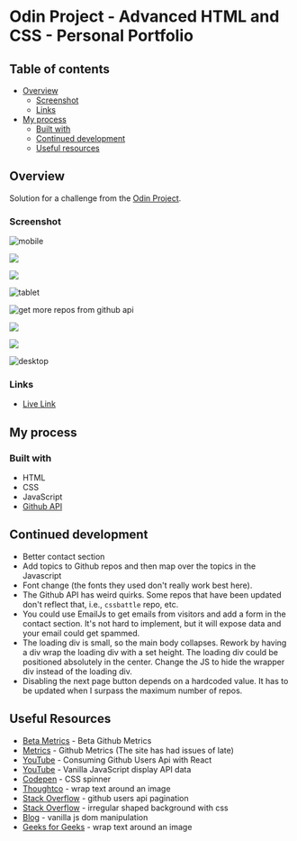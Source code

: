 # Odin Project - Advanced HTML and CSS - Personal Portfolio

## Table of contents

- [Overview](#overview)
  - [Screenshot](#screenshot)
  - [Links](#links)
- [My process](#my-process)
  - [Built with](#built-with)
  - [Continued development](#continued-development)
  - [Useful resources](#useful-resources)

## Overview

Solution for a challenge from the [Odin Project](https://web.archive.org/web/20220525212002/https://www.theodinproject.com/lessons/node-path-advanced-html-and-css-personal-portfolio).  

### Screenshot 

![](odin-project-personal-portfolio-mobile.png "mobile")

![](odin-project-personal-portfolio-mobile-2.png)

![](odin-project-personal-portfolio-mobile-3.png)

![](odin-project-personal-portfolio-tablet-1.png "tablet")

![](odin-project-personal-portfolio-loading.png "get more repos from github api")

![](odin-project-personal-portfolio-tablet-2.png)

![](odin-project-personal-portfolio-tablet-3.png)

![](odin-project-personal-portfolio-desktop.png "desktop")

### Links 

- [Live Link](https://jdegand.github.io/odin-project-personal-portfolio)

## My process

### Built with

- HTML
- CSS
- JavaScript
- [Github API](https://docs.github.com/en/rest?apiVersion=2022-11-28)

## Continued development

- Better contact section
- Add topics to Github repos and then map over the topics in the Javascript
- Font change (the fonts they used don't really work best here).
- The Github API has weird quirks. Some repos that have been updated don't reflect that, i.e., `cssbattle` repo, etc.
- You could use EmailJs to get emails from visitors and add a form in the contact section. It's not hard to implement, but it will expose data and your email could get spammed.
- The loading div is small, so the main body collapses. Rework by having a div wrap the loading div with a set height. The loading div could be positioned absolutely in the center. Change the JS to hide the wrapper div instead of the loading div.
- Disabling the next page button depends on a hardcoded value. It has to be updated when I surpass the maximum number of repos.

## Useful Resources

- [Beta Metrics](https://beta-metrics.lecoq.io/insights?user=jdegand) - Beta Github Metrics
- [Metrics](https://metrics.lecoq.io/insights?user=jdegand) - Github Metrics (The site has had issues of late)
- [YouTube](https://www.youtube.com/watch?v=FiGynIW0wsQ) - Consuming Github Users Api with React
- [YouTube](https://www.youtube.com/watch?v=f4D50VnO_Gw) - Vanilla JavaScript display API data
- [Codepen](https://codepen.io/mandelid/pen/kNBYLJ) - CSS spinner
- [Thoughtco](https://www.thoughtco.com/wrapping-text-around-image-3466530) - wrap text around an image
- [Stack Overflow](https://stackoverflow.com/questions/39318043/github-users-api-paging-not-work) - github users api pagination
- [Stack Overflow](https://stackoverflow.com/questions/29130778/irregular-shape-background-css) - irregular shaped background with css
- [Blog](https://www.falldowngoboone.com/blog/tips-for-vanilla-javascript-dom-manipulation/) - vanilla js dom manipulation
- [Geeks for Geeks](https://www.geeksforgeeks.org/how-to-wrap-the-text-around-an-image-using-html-and-css/) - wrap text around an image
